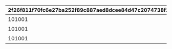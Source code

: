 |2f26f811f70fc6e27ba252f89c887aed8dcee84d47c2074738f2cfa51a5d594f|6843c17d37804916099b7fe1f78ee10eeafdfe81eb337816ffca858b8186df7a|d74ab4ad231dac8b31214710552b68e62b0e52de657444be505b1ddb9de5652b|0fb76d208c4fabc3f928fd7930f289c5740a6316d74a4e086ad0dba3419423dd|8a66b9464c1803474a3502c76eeee890d8ddf576496059e197822269dc56a4af|56811b2d39880f6dc390cf35135caf01cf3719e3616032286b0a614e4d5d9ae5|d4161a5e8b638c87404154d2a0741ec86049054eb783ef2278fdd7d8a4fab979|4dc56c317d0c5e758cedd27f1a2631fca1ffeb79f4db1912fd8956cebdffe8b3|0a987f42feacacdbd24162aecda251600641285bc1306a68e5b84049db5f4676|138bca0b3cd7d5b6791e0ee48b302f0dc414ff8245c0bb7a76c61af8bedb5ea9|b408f9384547fb8f5c91cfffad65832f95e1dbac6c482827c84a833ff9e399ac|ca7f750379ab9adad0de70d4a348ac25c8446c7878dd2d2a636a1c072033f975|c736b11d8ce477fcbfd1fb843f944b692d45bd3a51a0936f6e12521ab474e3f6|3f004dd9498df2734809b58dac24d51f0bc6f1dea5d8db619d1b6e960064c628|b13db9b604c1f342319d3fe0342c970b64a63ba8115d82d2c2eaddeb7737c7ab|
| --- | --- | --- | --- | --- | --- | --- | --- | --- | --- | --- | --- | --- | --- | --- |
|101001|4|3|100002|1|1|0|1630|0|100003|5|バンディタンク・プロト１|2|0|0|
|101001|4|3|100002|2|1|0|1630|0|100003|5|バンディタンク・プロト２|2|0|0|
|101001|4|3|100002|3|1|0|1630|0|100003|5|バンディタンク・プロト３|2|0|0|